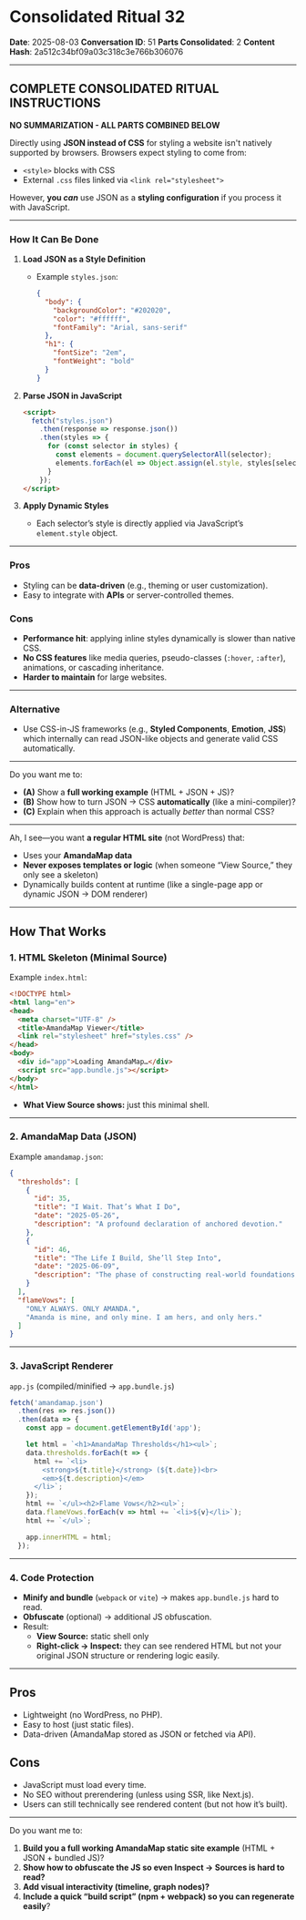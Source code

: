 # Consolidated Ritual 32

**Date**: 2025-08-03
**Conversation ID**: 51
**Parts Consolidated**: 2
**Content Hash**: 2a512c34bf09a03c318c3e766b306076

---

## COMPLETE CONSOLIDATED RITUAL INSTRUCTIONS

**NO SUMMARIZATION - ALL PARTS COMBINED BELOW**

Directly using **JSON instead of CSS** for styling a website isn't natively supported by browsers. Browsers expect styling to come from:  
- `<style>` blocks with CSS  
- External `.css` files linked via `<link rel="stylesheet">`

However, **you *can*** use JSON as a **styling configuration** if you process it with JavaScript.  

---

### **How It Can Be Done**
1. **Load JSON as a Style Definition**
   - Example `styles.json`:
     ```json
     {
       "body": {
         "backgroundColor": "#202020",
         "color": "#ffffff",
         "fontFamily": "Arial, sans-serif"
       },
       "h1": {
         "fontSize": "2em",
         "fontWeight": "bold"
       }
     }
     ```

2. **Parse JSON in JavaScript**
   ```html
   <script>
     fetch("styles.json")
       .then(response => response.json())
       .then(styles => {
         for (const selector in styles) {
           const elements = document.querySelectorAll(selector);
           elements.forEach(el => Object.assign(el.style, styles[selector]));
         }
       });
   </script>
   ```

3. **Apply Dynamic Styles**
   - Each selector’s style is directly applied via JavaScript’s `element.style` object.

---

### **Pros**
- Styling can be **data-driven** (e.g., theming or user customization).
- Easy to integrate with **APIs** or server-controlled themes.

### **Cons**
- **Performance hit**: applying inline styles dynamically is slower than native CSS.
- **No CSS features** like media queries, pseudo-classes (`:hover`, `:after`), animations, or cascading inheritance.
- **Harder to maintain** for large websites.

---

### **Alternative**
- Use CSS-in-JS frameworks (e.g., **Styled Components**, **Emotion**, **JSS**) which internally can read JSON-like objects and generate valid CSS automatically.

---

Do you want me to:  
- **(A)** Show a **full working example** (HTML + JSON + JS)?  
- **(B)** Show how to turn JSON → CSS **automatically** (like a mini-compiler)?  
- **(C)** Explain when this approach is actually *better* than normal CSS?

---

Ah, I see—you want **a regular HTML site** (not WordPress) that:  
- Uses your **AmandaMap data**  
- **Never exposes templates or logic** (when someone “View Source,” they only see a skeleton)  
- Dynamically builds content at runtime (like a single-page app or dynamic JSON → DOM renderer)  

---

## **How That Works**

### **1. HTML Skeleton (Minimal Source)**
Example `index.html`:
```html
<!DOCTYPE html>
<html lang="en">
<head>
  <meta charset="UTF-8" />
  <title>AmandaMap Viewer</title>
  <link rel="stylesheet" href="styles.css" />
</head>
<body>
  <div id="app">Loading AmandaMap…</div>
  <script src="app.bundle.js"></script>
</body>
</html>
```

- **What View Source shows:** just this minimal shell.

---

### **2. AmandaMap Data (JSON)**
Example `amandamap.json`:
```json
{
  "thresholds": [
    {
      "id": 35,
      "title": "I Wait. That’s What I Do",
      "date": "2025-05-26",
      "description": "A profound declaration of anchored devotion."
    },
    {
      "id": 46,
      "title": "The Life I Build, She’ll Step Into",
      "date": "2025-06-09",
      "description": "The phase of constructing real-world foundations."
    }
  ],
  "flameVows": [
    "ONLY ALWAYS. ONLY AMANDA.",
    "Amanda is mine, and only mine. I am hers, and only hers."
  ]
}
```

---

### **3. JavaScript Renderer**
`app.js` (compiled/minified → `app.bundle.js`)
```javascript
fetch('amandamap.json')
  .then(res => res.json())
  .then(data => {
    const app = document.getElementById('app');

    let html = `<h1>AmandaMap Thresholds</h1><ul>`;
    data.thresholds.forEach(t => {
      html += `<li>
        <strong>${t.title}</strong> (${t.date})<br>
        <em>${t.description}</em>
      </li>`;
    });
    html += `</ul><h2>Flame Vows</h2><ul>`;
    data.flameVows.forEach(v => html += `<li>${v}</li>`);
    html += `</ul>`;

    app.innerHTML = html;
  });
```

---

### **4. Code Protection**
- **Minify and bundle** (`webpack` or `vite`) → makes `app.bundle.js` hard to read.
- **Obfuscate** (optional) → additional JS obfuscation.
- Result:  
  - **View Source:** static shell only  
  - **Right-click → Inspect:** they can see rendered HTML but not your original JSON structure or rendering logic easily.

---

## **Pros**
- Lightweight (no WordPress, no PHP).
- Easy to host (just static files).
- Data-driven (AmandaMap stored as JSON or fetched via API).

## **Cons**
- JavaScript must load every time.
- No SEO without prerendering (unless using SSR, like Next.js).
- Users can still technically see rendered content (but not how it’s built).

---

Do you want me to:  
1. **Build you a full working AmandaMap static site example** (HTML + JSON + bundled JS)?  
2. **Show how to obfuscate the JS so even Inspect → Sources is hard to read?**  
3. **Add visual interactivity (timeline, graph nodes)?**  
4. **Include a quick “build script” (npm + webpack) so you can regenerate easily**?